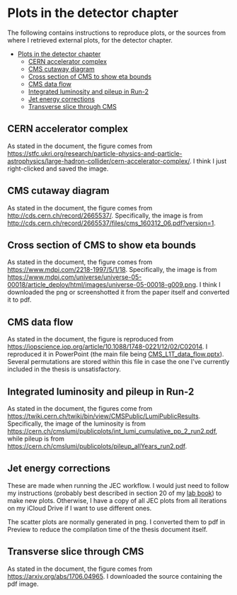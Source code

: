 # Plots in the detector chapter

The following contains instructions to reproduce plots, or the sources from where I retrieved external plots, for the detector chapter.

- [Plots in the detector chapter](#plots-in-the-detector-chapter)
  - [CERN accelerator complex](#cern-accelerator-complex)
  - [CMS cutaway diagram](#cms-cutaway-diagram)
  - [Cross section of CMS to show eta bounds](#cross-section-of-cms-to-show-eta-bounds)
  - [CMS data flow](#cms-data-flow)
  - [Integrated luminosity and pileup in Run-2](#integrated-luminosity-and-pileup-in-run-2)
  - [Jet energy corrections](#jet-energy-corrections)
  - [Transverse slice through CMS](#transverse-slice-through-cms)

## CERN accelerator complex

As stated in the document, the figure comes from <https://stfc.ukri.org/research/particle-physics-and-particle-astrophysics/large-hadron-collider/cern-accelerator-complex/>. I think I just right-clicked and saved the image.

## CMS cutaway diagram

As stated in the document, the figure comes from <http://cds.cern.ch/record/2665537/>. Specifically, the image is from <http://cds.cern.ch/record/2665537/files/cms_160312_06.pdf?version=1>.

## Cross section of CMS to show eta bounds

As stated in the document, the figure comes from <https://www.mdpi.com/2218-1997/5/1/18>. Specifically, the image is from <https://www.mdpi.com/universe/universe-05-00018/article_deploy/html/images/universe-05-00018-g009.png>. I think I downloaded the png or screenshotted it from the paper itself and converted it to pdf.

## CMS data flow

As stated in the document, the figure is reproduced from <https://iopscience.iop.org/article/10.1088/1748-0221/12/02/C02014>. I reproduced it in PowerPoint (the main file being [CMS_L1T_data_flow.pptx](CMS_L1T_data_flow.pptx)). Several permutations are stored within this file in case the one I've currently included in the thesis is unsatisfactory.

## Integrated luminosity and pileup in Run-2

As stated in the document, the figures come from <https://twiki.cern.ch/twiki/bin/view/CMSPublic/LumiPublicResults>. Specifically, the image of the luminosity is from <https://cern.ch/cmslumi/publicplots/int_lumi_cumulative_pp_2_run2.pdf>, while pileup is from <https://cern.ch/cmslumi/publicplots/pileup_allYears_run2.pdf>.

## Jet energy corrections

These are made when running the JEC workflow. I would just need to follow my instructions (probably best described in section 20 of my [lab book](https://github.com/eshwen/lab-book)) to make new plots. Otherwise, I have a copy of all JEC plots from all iterations on my iCloud Drive if I want to use different ones.

The scatter plots are normally generated in png. I converted them to pdf in Preview to reduce the compilation time of the thesis document itself.

## Transverse slice through CMS

As stated in the document, the figure comes from <https://arxiv.org/abs/1706.04965>. I downloaded the source containing the pdf image.
